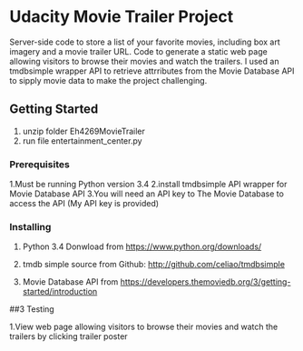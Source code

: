# Udacity Movie Trailer Project

Server-side code to store a list of your favorite movies, including box art imagery and a movie trailer URL. Code to generate a static web page allowing visitors to browse their movies and watch the trailers.
I used an tmdbsimple wrapper API to retrieve attrributes from the Movie Database API to sipply movie data to make the project challenging.

## Getting Started

1. unzip folder Eh4269MovieTrailer
2. run file entertainment_center.py

### Prerequisites

1.Must be running Python version 3.4
2.install tmdbsimple API wrapper for Movie Database API
3.You will need an API key to The Movie Database to access the API (My API key is provided)

### Installing

1. Python 3.4 Donwload from https://www.python.org/downloads/
2. tmdb simple source from Github: http://github.com/celiao/tmdbsimple

3. Movie Database API from https://developers.themoviedb.org/3/getting-started/introduction

##3 Testing

1.View web page allowing visitors to browse their movies and watch the trailers by clicking trailer poster


